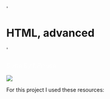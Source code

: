 '**<h1>HTML, advanced</h1>**'
<h3 style="color: #fff; opacity: 0.6; font-style: italic">Done By I.Prince</h3>
<img src="https://s3.amazonaws.com/alu-intranet.hbtn.io/uploads/medias/2021/4/1f4cd63ecc3a8c03b0f4309b74aca179e225aabf.jpg?X-Amz-Algorithm=AWS4-HMAC-SHA256&X-Amz-Credential=AKIARDDGGGOUZTW2RLVB%2F20230529%2Fus-east-1%2Fs3%2Faws4_request&X-Amz-Date=20230529T074034Z&X-Amz-Expires=86400&X-Amz-SignedHeaders=host&X-Amz-Signature=bd0591837e2f0b0edd0aa64929b2ad72ad3ee77635067ed06563383158fc7522"><br>
<p>For this project I used these resources:</p>

